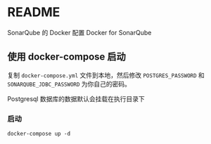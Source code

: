 # README
SonarQube 的 Docker 配置 Docker for SonarQube



## 使用 docker-compose 启动

复制 `docker-compose.yml` 文件到本地，然后修改 `POSTGRES_PASSWORD` 和 `SONARQUBE_JDBC_PASSWORD` 为你自己的密码。

Postgresql 数据库的数据默认会挂载在执行目录下

### 启动 

`docker-compose up -d `





